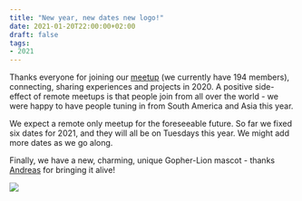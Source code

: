 ```yaml
---
title: "New year, new dates new logo!"
date: 2021-01-20T22:00:00+02:00
draft: false
tags:
- 2021
---
```


Thanks everyone for joining our
[meetup](https://www.meetup.com/Leipzig-Golang/) (we currently have 194
members), connecting, sharing experiences and projects in 2020. A positive
side-effect of remote meetups is that people join from all over the world - we
were happy to have people tuning in from South America and Asia this year.

We expect a remote only meetup for the foreseeable future. So far we fixed six
dates for 2021, and they will all be on Tuesdays this
year. We might add more dates as we go along.

Finally, we have a new, charming, unique Gopher-Lion mascot - thanks
[Andreas](https://www.klingt.net/) for bringing it alive!

![](/static/images/leipzig-gopher.svg#half)

